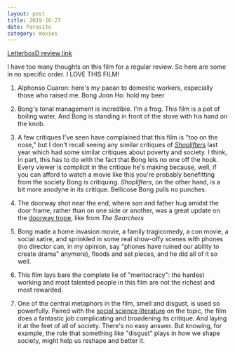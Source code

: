 ```yaml
---
layout: post
title: 2019-10-27
date: Parasite
category: movies
---
```

 
[LetterboxD review link](https://letterboxd.com/samarthbhaskar/film/parasite-2019/)

I have too many thoughts on this film for a regular review. So here are some in no specific order. I LOVE THIS FILM!

1. Alphonso Cuaron: here's my paean to domestic workers, especially those who raised me.
Bong Joon Ho: hold my beer

2. Bong's tonal management is incredible. I'm a frog. This film is a pot of boiling water. And Bong is standing in front of the stove with his hand on the knob.

3. A few critiques I've seen have complained that this film is "too on the nose," but I don't recall seeing any similar critiques of <em><a href="https://letterboxd.com/samarthbhaskar/film/shoplifters/">Shoplifters</a></em> last year which had some similar critiques about poverty and society. I think, in part, this has to do with the fact that Bong lets no one off the hook. Every viewer is complicit in the critique he's making because, well, if you can afford to watch a movie like this you're probably benefitting from the society Bong is critiquing. <em>Shoplifters</em>, on the other hand, is a bit more anodyne in its critique. Bellicose Bong pulls no punches.

4. The doorway shot near the end, where son and father hug amidst the door frame, rather than on one side or another, was a great update on the <a href="http://www.svnfilm.com/production/directing-casting-locations/272-the-doorway-shot.html">doorway trope</a>, like from <em>The Searchers</em>

5. Bong made a home invasion movie, a family tragicomedy, a con movie, a social satire, and sprinkled in some real show-offy scenes with phones (no director can, in my opinion, say "phones have ruined our ability to create drama" anymore), floods and set pieces, and he did all of it so well. 

6. This film lays bare the complete lie of "meritocracy": the hardest working and most talented people in this film are not the richest and most rewarded. 

7. One of the central metaphors in the film, smell and disgust, is used so powerfully. Paired with the <a href="https://www.hup.harvard.edu/catalog.php?isbn=9780674031555">social science literature</a> on the topic, the film does a fantastic job complicating and broadening its critique. And laying it at the feet of all of society. There's no easy answer. But knowing, for example, the role that something like "disgust" plays in how we shape society, might help us reshape and better it.